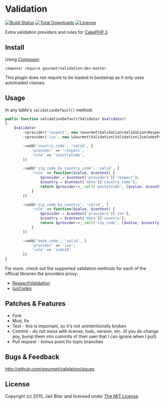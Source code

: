 # Validation

[![Build Status](https://travis-ci.org/gourmet/validation.svg?branch=master)](https://travis-ci.org/gourmet/validation)
[![Total Downloads](https://poser.pugx.org/gourmet/validation/downloads.svg)](https://packagist.org/packages/gourmet/validation)
[![License](https://poser.pugx.org/gourmet/validation/license.svg)](https://packagist.org/packages/gourmet/validation)

Extra validation providers and rules for [CakePHP 3]

## Install

Using [Composer]:

```
composer require gourmet/validation:dev-master
```

This plugin does not require to be loaded in bootstrap as it only uses autoloaded classes.

## Usage

In any table's `validationDefault()` method:

```php
public function validationDefault(Validator $validator)
{
    $validator
        ->provider('respect', new \Gourmet\Validation\Validation\RespectProvider())
        ->provider('iso', new \Gourmet\Validation\Validation\IsoCodesProvider())

        ->add('country_code', 'valid', [
            'provider' => 'respect',
            'rule' => 'countryCode',
        ])

        ->add('zip_code_by_country_code', 'valid', [
            'rule' => function($value, $context) {
                $provider = $context['providers']['respect'];
                $country = $context['data']['country_code'];
                return $provider->__call('postalCode', [$value, $country]);
            }
        ])

        ->add('zip_code_by_country', 'valid', [
            'rule' => function($value, $context) {
                $provider = $context['providers']['iso'];
                $country = $context['data']['country'];
                return $provider->__call('zip_code', [$value, $country]);
            }
        ])

        ->add('book_code', 'valid', [
            'provider' => 'iso',
            'rule' => 'isbn10'
        ])
}
```

For more, check out the supported validation methods for each of the official libraries the providers
proxy:

- [Respect\Validation][respect]
- [IsoCodes][isocodes]

## Patches & Features

* Fork
* Mod, fix
* Test - this is important, so it's not unintentionally broken
* Commit - do not mess with license, todo, version, etc. (if you do change any, bump them into commits of
their own that I can ignore when I pull)
* Pull request - bonus point for topic branches

## Bugs & Feedback

http://github.com/gourmet/validation/issues

## License

Copyright (c) 2015, Jad Bitar and licensed under [The MIT License][mit].

[CakePHP 3]:http://cakephp.org
[Composer]:http://getcomposer.org
[mit]:http://www.opensource.org/licenses/mit-license.php
[respect]:http://respect.li/Validation
[isocodes]:https://github.com/ronanguilloux/IsoCodes
